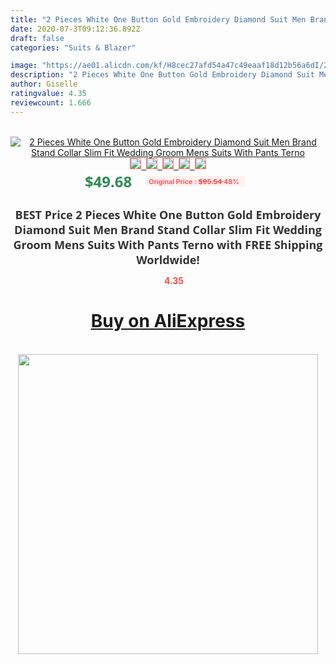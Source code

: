 ```yaml
---
title: "2 Pieces White One Button Gold Embroidery Diamond Suit Men Brand Stand Collar Slim Fit Wedding Groom Mens Suits With Pants Terno"
date: 2020-07-3T09:12:36.892Z
draft: false
categories: "Suits & Blazer"

image: "https://ae01.alicdn.com/kf/H8cec27afd54a47c49eaaf18d12b56a6dI/2-Pieces-White-One-Button-Gold-Embroidery-Diamond-Suit-Men-Brand-Stand-Collar-Slim-Fit-Wedding.jpg"
description: "2 Pieces White One Button Gold Embroidery Diamond Suit Men Brand Stand Collar Slim Fit Wedding Groom Mens Suits With Pants Terno"
author: Giselle
ratingvalue: 4.35
reviewcount: 1.666
---
```

<br>
<div style="text-align: center;">
<a href="https://s.click.aliexpress.com/e/_AYScat" target="_blank" rel="nofollow noopener noreferrer"><img alt="2 Pieces White One Button Gold Embroidery Diamond Suit Men Brand Stand Collar Slim Fit Wedding Groom Mens Suits With Pants Terno" class="magnifier-image" src="https://ae01.alicdn.com/kf/H8cec27afd54a47c49eaaf18d12b56a6dI/2-Pieces-White-One-Button-Gold-Embroidery-Diamond-Suit-Men-Brand-Stand-Collar-Slim-Fit-Wedding.jpg_640x640.jpg">
<br>
<img style="border:1px solid salmon" src="https://ae01.alicdn.com/kf/H8cec27afd54a47c49eaaf18d12b56a6dI/2-Pieces-White-One-Button-Gold-Embroidery-Diamond-Suit-Men-Brand-Stand-Collar-Slim-Fit-Wedding.jpg_120x120.jpg">&nbsp;&nbsp;<img style="border:1px solid salmon" src="https://ae01.alicdn.com/kf/H7a744a19cd6e49b3b8a7726508f980eaB/2-Pieces-White-One-Button-Gold-Embroidery-Diamond-Suit-Men-Brand-Stand-Collar-Slim-Fit-Wedding.jpg_120x120.jpg">&nbsp;&nbsp;<img style="border:1px solid salmon" src="https://ae01.alicdn.com/kf/Ha9bfabc0a748480e91a131463e62785e9/2-Pieces-White-One-Button-Gold-Embroidery-Diamond-Suit-Men-Brand-Stand-Collar-Slim-Fit-Wedding.jpg_120x120.jpg">&nbsp;&nbsp;<img style="border:1px solid salmon" src="https://ae01.alicdn.com/kf/H38559d0403ae4f7dbba770e79d823e6e8/2-Pieces-White-One-Button-Gold-Embroidery-Diamond-Suit-Men-Brand-Stand-Collar-Slim-Fit-Wedding.jpg_120x120.jpg">&nbsp;&nbsp;<img style="border:1px solid salmon" src="https://ae01.alicdn.com/kf/H639de7a948104ec9b895450a189e44d8I/2-Pieces-White-One-Button-Gold-Embroidery-Diamond-Suit-Men-Brand-Stand-Collar-Slim-Fit-Wedding.jpg_120x120.jpg"></a></div><br0>
<div style="text-align: center;"><span style="background-color: white; border: 0px; box-sizing: border-box; color: seagreen; display: inline-block; font-family: &quot;open sans&quot; , &quot;arial&quot; , &quot;helvetica&quot; , sans-serif , &quot;heiti&quot;; font-size: 24px; font-stretch: inherit; font-weight: 700; line-height: inherit; margin: 0px 10px 0px 0px; padding: 0px; vertical-align: middle;">$49.68 </span>
<span style="background: rgb(255 , 241 , 241); border-radius: 3px; border: 0px; box-sizing: border-box; color: #ff4747; display: inline-block; font-family: inherit; font-size: 12px; font-stretch: inherit; font-style: inherit; font-variant: inherit; font-weight: 600; line-height: inherit; margin: 0px; padding: 2px 5px; transform: scale(0.9); vertical-align: middle;">Original Price : <b style="text-decoration: line-through;">$95.54 </b> 48%&nbsp;&nbsp;</span></div>
<h1 style="color: #333333; display: inline-block; font-family: &quot;open sans&quot; , &quot;arial&quot; , &quot;helvetica&quot; , sans-serif , &quot;heiti&quot;; font-size: 18px; font-stretch: inherit; font-weight: 700; text-align: center;">BEST Price 2 Pieces White One Button Gold Embroidery Diamond Suit Men Brand Stand Collar Slim Fit Wedding Groom Mens Suits With Pants Terno with FREE Shipping Worldwide!</h1>
<div style="color: #ff4747; text-align: center;">
<img src="https://4.bp.blogspot.com/-M0ZcTcb-5uY/XleCXlxnR4I/AAAAAAAAAEc/OrjgMkXV1oMQFaCRZj5HQwOCBcu3w1FegCPcBGAYYCw/s1600/star.png" style="height: 15px;">&nbsp;<b>4.35</b></div>
<div class="button_cont" align="center"><a class="buynow_a" href="https://s.click.aliexpress.com/e/_AYScat" target="_blank" rel="nofollow noopener noreferrer"><H1>Buy on AliExpress</H1></a></div><br>
<div class="separator" style="clear: both; text-align: center;">
<img src="https://lh3.googleusercontent.com/-pTy5HemUv9M/XlePHvY0dAI/AAAAAAAAAE4/0nX5iRUoIWY8eMW9Dpxeirr157OZliDIgCLcBGAsYHQ/s1600/badge.gif" width="480">
</div>
